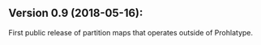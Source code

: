 Version 0.9 (2018-05-16):
-------------------------
First public release of partition maps that operates outside of Prohlatype.

